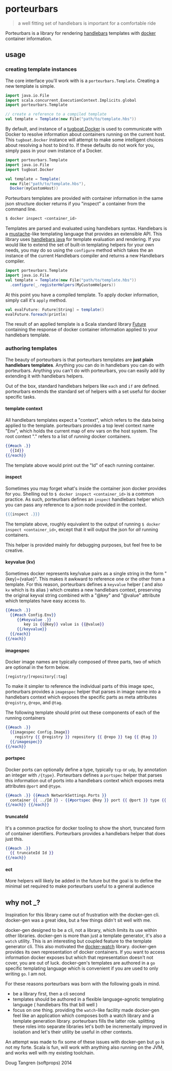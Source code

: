 # porteurbars

> a well fitting set of handlebars is important for a comfortable ride

Porteurbars is a library for rendering [handlebars](http://handlebarsjs.com/) templates with [docker](https://www.docker.com/) container information.

## usage

### creating template instances

The core interface you'll work with is a `porteurbars.Template`. Creating a new template is simple. 

```scala
import java.io.File
import scala.concurrent.ExecutionContext.Implicits.global
import porteurbars.Template

// create a reference to a compiled template
val template = Template(new File("path/to/template.hbs"))
```

By default, and instance of a [tugboat.Docker](http://github.com/softprops/tugboat#readme) is used to communicate with Docker to resolve 
information about containers running on the current host. This `tugboat.Docker` instance will attempt to make some intelligent choices
about resolving a host to bind to.
If these defaults do not work for you, simply pass in your own instance of a Docker.

```scala
import porteurbars.Template
import java.io.File
import tugboat.Docker

val template = Template(
  new File("path/to/template.hbs"),
  Docker(myCustomHost))
```

Porteurbars templates are provided with container information in the same json structure docker returns if you
"inspect" a container from the command line.

```bash
$ docker inspect <container_id>
```

Templates are parsed and evaluated using handlebars syntax. Handlebars is a [mustache](http://mustache.github.io/)-like templating language that provides an extensible API.
This library uses [handlebars java](http://jknack.github.io/handlebars.java/) for template evaluation and rendering. If you would like to extend the set of built-in templating helpers for your own needs, you may do so using the `configure` method which takes the an instance of the current Handlebars compiler and returns a new Handlebars compiler.

```scala
import porteurbars.Template
import java.io.File
val template = Template(new File("path/to/template.hbs"))
  .configure(_.registerHelpers(MyCustomHelpers))
```

At this point you have a compiled template. To apply docker information, simply call it's `apply` method.

```scala
val evalFuture: Future[String] = template()
evalFuture.foreach(println)
```

The result of an applied template is a Scala standard library [Future](http://www.scala-lang.org/api/current/index.html#scala.concurrent.Future) containing the response of docker container information applied to your handlebars template.

### authoring templates

The beauty of porteurbars is that porteurbars templates are __just plain handlebars templates__. Anything you can do in handlebars you can do with porteurbars.
Anything you can't do with porteurbars, you can easily add by extending it with handlebars helpers.

Out of the box, standard handlebars helpers like `each` and `if` are defined. porteurbars extends the standard set of helpers with a set useful for docker specific tasks.

#### template context

All handlebars templates expect a "context", which refers to the data being applied to the template. porteurbars provides a top level context name "Env",
which holds the current map of env vars on the host system. The root context "." refers to a list of _running_ docker containers.

```handlebars
{{#each .}}
  {{Id}}
{{/each}}
```

The template above would print out the "Id" of each running container.

#### inspect

Sometimes you may forget what's inside the container json docker provides for you. Shelling out to `$ docker inspect <container_id>` is a common practice. As
such, porteurbars defines an `inspect` handlebars helper which you can pass any reference to a json node provided in the context.

```handlebars
{{{inspect .}}}
```

The template above, roughly equivalent to the output of running `$ docker inspect <container_id>`, except that it will output the json for _all_ running containers.

This helper is provided mainly for debugging purposes, but feel free to be creative.

#### keyvalue (kv)

Sometimes docker represents key/value pairs as a single string in the form "{key}={value}". This makes it awkward to reference one or the other from a template. For this reason, porteurbars defines a `keyvalue` helper ( and also `kv` which is its alias ) which creates a new handlebars context, preserving the original keyval string combined with a "@key" and "@value" attribute which templates have easy access to.

```handlebars
{{#each .}}
  {{#each Config.Env}}
     {{#keyvalue .}}
        key is {{@key}} value is {{@value}}
     {{/keyvalue}}
  {{/each}}
{{/each}}
```

#### imagespec

Docker image names are typically composed of three parts, two of which are optional in the form below.

```
[registry/]repository[:tag]
```

To make it simpler to reference the individual parts of this image spec, porteurbars provides a `imagespec` helper
that parses in image name into a handlebars context which exposes the specific parts as meta attributes `@registry`, `@repo`, and
`@tag`.

The following template should print out these components of each of the running containers

```handlebars
{{#each .}}
  {{imagespec Config.Image}}
    registry {{ @registry }} repository {{ @repo }} tag {{ @tag }}
  {{/imagespec}}
{{/each}}
```

#### portspec

Docker ports can optionally define a type, typically `tcp` or `udp`, by annotation an integer with `/{type}`. Porteurbars defines a `portspec` helper
that parses this information out of ports into a handlebars context which exposes meta attributes `@port` and `@type`.

```handlebars
{{#each .}} {{#each NetworkSettings.Ports }}
  container {{ ../Id }} - {{#portspec @key }} port {{ @port }} type {{ @type }} {{/portspec}}
{{/each}} {{/each}}
```

#### truncateId

It's a common practice for docker tooling to show the short, truncated form of container identifiers. Porteurbars provides a handlebars helper that does just this.

```handlebars
{{#each .}}
  {{ truncateId Id }}
{{/each}}
```

#### ect

More helpers will likely be added in the future but the goal is to define the minimal set required to make porteurbars useful to a general audience

## why not _?

Inspiration for this library came out of frustration with the docker-gen cli. docker-gen was a great idea, but a few things didn't sit well with me.

docker-gen designed to be a cli, not a library, which limits its use within other libraries.
docker-gen is more than just a template generator, it's also a `watch` utility. This is an interesting but coupled feature to the template generator cli. This also motivated the [docker-watch](github.com/softprops/docker-watch) library. docker-gen provides its own representation of docker containers. If you want to access information docker exposes but which that representation doesn't not cover, you are out of luck. docker-gen's templates are authored in a `go` specific templating language which is convenient if you are used to only writing `go`. I am not.

For these reasons porteurbars was born with the following goals in mind.

- be a library first, then a cli second
- templates should be authored in a flexible language-agnotic templating language ( handlebars fits that bill well )
- focus on one thing. providing the `watch`-like facility made docker-gen feel like an application which composes both a watch library and a template generation library. porteurbars fills the latter role. splitting these roles into separate libraries let's both be incrementally improved in isolation and let's their utility be useful in other contexts.

An attempt was made to fix some of these issues with docker-gen but `go` is not my forte.
Scala is fun, will work with anything also running on the JVM, and works well with my existing toolchain.

Doug Tangren (softprops) 2014
